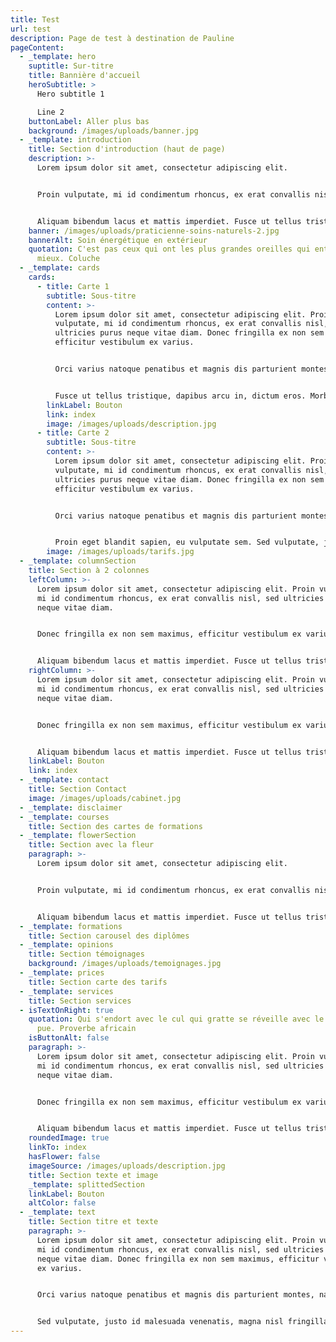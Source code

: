 ```yaml
---
title: Test
url: test
description: Page de test à destination de Pauline
pageContent:
  - _template: hero
    suptitle: Sur-titre
    title: Bannière d'accueil
    heroSubtitle: >
      Hero subtitle 1

      Line 2
    buttonLabel: Aller plus bas
    background: /images/uploads/banner.jpg
  - _template: introduction
    title: Section d'introduction (haut de page)
    description: >-
      Lorem ipsum dolor sit amet, consectetur adipiscing elit.


      Proin vulputate, mi id condimentum rhoncus, ex erat convallis nisl, sed ultricies purus neque vitae diam. Donec fringilla ex non sem maximus, efficitur vestibulum ex varius. Orci varius natoque penatibus et magnis dis parturient montes, nascetur ridiculus mus. Class aptent taciti sociosqu ad litora torquent per conubia nostra, per inceptos himenaeos. 


      Aliquam bibendum lacus et mattis imperdiet. Fusce ut tellus tristique, dapibus arcu in, dictum eros. Morbi in ullamcorper sem. Proin eget blandit sapien, eu vulputate sem. Sed vulputate, justo id malesuada venenatis, magna nisl fringilla orci, maximus varius purus nibh ut lorem. Quisque pharetra nisl et efficitur dignissim. Mauris maximus urna vitae mi mollis, ut mollis neque ullamcorper.
    banner: /images/uploads/praticienne-soins-naturels-2.jpg
    bannerAlt: Soin énergétique en extérieur
    quotation: C'est pas ceux qui ont les plus grandes oreilles qui entendent le
      mieux. Coluche
  - _template: cards
    cards:
      - title: Carte 1
        subtitle: Sous-titre
        content: >-
          Lorem ipsum dolor sit amet, consectetur adipiscing elit. Proin
          vulputate, mi id condimentum rhoncus, ex erat convallis nisl, sed
          ultricies purus neque vitae diam. Donec fringilla ex non sem maximus,
          efficitur vestibulum ex varius.


          Orci varius natoque penatibus et magnis dis parturient montes, nascetur ridiculus mus. Class aptent taciti sociosqu ad litora torquent per conubia nostra, per inceptos himenaeos. Aliquam bibendum lacus et mattis imperdiet.


          Fusce ut tellus tristique, dapibus arcu in, dictum eros. Morbi in ullamcorper sem. Proin eget blandit sapien, eu vulputate sem. Sed vulputate, justo id malesuada venenatis, magna nisl fringilla orci, maximus varius purus nibh ut lorem. Quisque pharetra nisl et efficitur dignissim. Mauris maximus urna vitae mi mollis, ut mollis neque ullamcorper.
        linkLabel: Bouton
        link: index
        image: /images/uploads/description.jpg
      - title: Carte 2
        subtitle: Sous-titre
        content: >-
          Lorem ipsum dolor sit amet, consectetur adipiscing elit. Proin
          vulputate, mi id condimentum rhoncus, ex erat convallis nisl, sed
          ultricies purus neque vitae diam. Donec fringilla ex non sem maximus,
          efficitur vestibulum ex varius. 


          Orci varius natoque penatibus et magnis dis parturient montes, nascetur ridiculus mus. Class aptent taciti sociosqu ad litora torquent per conubia nostra, per inceptos himenaeos. Aliquam bibendum lacus et mattis imperdiet. Fusce ut tellus tristique, dapibus arcu in, dictum eros. Morbi in ullamcorper sem. 


          Proin eget blandit sapien, eu vulputate sem. Sed vulputate, justo id malesuada venenatis, magna nisl fringilla orci, maximus varius purus nibh ut lorem. Quisque pharetra nisl et efficitur dignissim. Mauris maximus urna vitae mi mollis, ut mollis neque ullamcorper.
        image: /images/uploads/tarifs.jpg
  - _template: columnSection
    title: Section à 2 colonnes
    leftColumn: >-
      Lorem ipsum dolor sit amet, consectetur adipiscing elit. Proin vulputate,
      mi id condimentum rhoncus, ex erat convallis nisl, sed ultricies purus
      neque vitae diam. 


      Donec fringilla ex non sem maximus, efficitur vestibulum ex varius. Orci varius natoque penatibus et magnis dis parturient montes, nascetur ridiculus mus. Class aptent taciti sociosqu ad litora torquent per conubia nostra, per inceptos himenaeos. 


      Aliquam bibendum lacus et mattis imperdiet. Fusce ut tellus tristique, dapibus arcu in, dictum eros. Morbi in ullamcorper sem. Proin eget blandit sapien, eu vulputate sem. Sed vulputate, justo id malesuada venenatis, magna nisl fringilla orci, maximus varius purus nibh ut lorem. Quisque pharetra nisl et efficitur dignissim. Mauris maximus urna vitae mi mollis, ut mollis neque ullamcorper.
    rightColumn: >-
      Lorem ipsum dolor sit amet, consectetur adipiscing elit. Proin vulputate,
      mi id condimentum rhoncus, ex erat convallis nisl, sed ultricies purus
      neque vitae diam. 


      Donec fringilla ex non sem maximus, efficitur vestibulum ex varius. Orci varius natoque penatibus et magnis dis parturient montes, nascetur ridiculus mus. Class aptent taciti sociosqu ad litora torquent per conubia nostra, per inceptos himenaeos. 


      Aliquam bibendum lacus et mattis imperdiet. Fusce ut tellus tristique, dapibus arcu in, dictum eros. Morbi in ullamcorper sem. Proin eget blandit sapien, eu vulputate sem. Sed vulputate, justo id malesuada venenatis, magna nisl fringilla orci, maximus varius purus nibh ut lorem. Quisque pharetra nisl et efficitur dignissim. Mauris maximus urna vitae mi mollis, ut mollis neque ullamcorper.
    linkLabel: Bouton
    link: index
  - _template: contact
    title: Section Contact
    image: /images/uploads/cabinet.jpg
  - _template: disclaimer
  - _template: courses
    title: Section des cartes de formations
  - _template: flowerSection
    title: Section avec la fleur
    paragraph: >-
      Lorem ipsum dolor sit amet, consectetur adipiscing elit. 


      Proin vulputate, mi id condimentum rhoncus, ex erat convallis nisl, sed ultricies purus neque vitae diam. Donec fringilla ex non sem maximus, efficitur vestibulum ex varius. Orci varius natoque penatibus et magnis dis parturient montes, nascetur ridiculus mus. Class aptent taciti sociosqu ad litora torquent per conubia nostra, per inceptos himenaeos. 


      Aliquam bibendum lacus et mattis imperdiet. Fusce ut tellus tristique, dapibus arcu in, dictum eros. Morbi in ullamcorper sem. Proin eget blandit sapien, eu vulputate sem. Sed vulputate, justo id malesuada venenatis, magna nisl fringilla orci, maximus varius purus nibh ut lorem. Quisque pharetra nisl et efficitur dignissim. Mauris maximus urna vitae mi mollis, ut mollis neque ullamcorper.
  - _template: formations
    title: Section carousel des diplômes
  - _template: opinions
    title: Section témoignages
    background: /images/uploads/temoignages.jpg
  - _template: prices
    title: Section carte des tarifs
  - _template: services
    title: Section services
  - isTextOnRight: true
    quotation: Qui s'endort avec le cul qui gratte se réveille avec le doigt qui
      pue. Proverbe africain
    isButtonAlt: false
    paragraph: >-
      Lorem ipsum dolor sit amet, consectetur adipiscing elit. Proin vulputate,
      mi id condimentum rhoncus, ex erat convallis nisl, sed ultricies purus
      neque vitae diam.


      Donec fringilla ex non sem maximus, efficitur vestibulum ex varius. Orci varius natoque penatibus et magnis dis parturient montes, nascetur ridiculus mus. Class aptent taciti sociosqu ad litora torquent per conubia nostra, per inceptos himenaeos.


      Aliquam bibendum lacus et mattis imperdiet. Fusce ut tellus tristique, dapibus arcu in, dictum eros. Morbi in ullamcorper sem. Proin eget blandit sapien, eu vulputate sem. Sed vulputate, justo id malesuada venenatis, magna nisl fringilla orci, maximus varius purus nibh ut lorem. Quisque pharetra nisl et efficitur dignissim. Mauris maximus urna vitae mi mollis, ut mollis neque ullamcorper.
    roundedImage: true
    linkTo: index
    hasFlower: false
    imageSource: /images/uploads/description.jpg
    title: Section texte et image
    _template: splittedSection
    linkLabel: Bouton
    altColor: false
  - _template: text
    title: Section titre et texte
    paragraph: >-
      Lorem ipsum dolor sit amet, consectetur adipiscing elit. Proin vulputate,
      mi id condimentum rhoncus, ex erat convallis nisl, sed ultricies purus
      neque vitae diam. Donec fringilla ex non sem maximus, efficitur vestibulum
      ex varius. 


      Orci varius natoque penatibus et magnis dis parturient montes, nascetur ridiculus mus. Class aptent taciti sociosqu ad litora torquent per conubia nostra, per inceptos himenaeos. Aliquam bibendum lacus et mattis imperdiet. Fusce ut tellus tristique, dapibus arcu in, dictum eros. Morbi in ullamcorper sem. Proin eget blandit sapien, eu vulputate sem. 


      Sed vulputate, justo id malesuada venenatis, magna nisl fringilla orci, maximus varius purus nibh ut lorem. Quisque pharetra nisl et efficitur dignissim. Mauris maximus urna vitae mi mollis, ut mollis neque ullamcorper.
---
```

